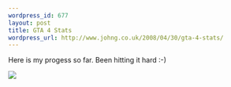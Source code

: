 ```yaml
--- 
wordpress_id: 677
layout: post
title: GTA 4 Stats
wordpress_url: http://www.johng.co.uk/2008/04/30/gta-4-stats/
---
```

Here is my progess so far. Been hitting it hard :-)<br /><div><img src="http://www.johng.co.uk/wp-content/uploads/2008/04/p1000021.jpg"></div>
